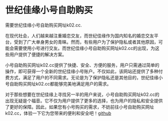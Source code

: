 # 世纪佳缘小号自助购买

需要世纪佳缘小号自助购买网址k02.cc.

在现代社会，人们越来越注重婚恋交友，而世纪佳缘作为国内知名的婚恋交友平台，受到了广大单身男女的青睐。然而，有些用户为了保护隐私或者其他原因，可能会需要使用小号进行交友。而世纪佳缘小号自助购买网址k02.cc的出现，为这些用户提供了便捷的解决方案。

小号自助购买网址k02.cc提供了快捷、安全、方便的服务，用户只需通过简单的操作，即可获得一个全新的世纪佳缘小号账户。不仅如此，该网站还提供了多种付费方式，满足了用户的不同需求。无论是为了保护隐私还是其他目的，世纪佳缘小号自助购买网址k02.cc都能够完美地满足用户的需求。

对于那些想要在世纪佳缘上寻找另一半的用户来说，小号自助购买网址k02.cc的出现无疑是个福音。它不仅为用户提供了更多的选择，也为用户的隐私和安全提供了更好的保障。因此，如果您有小号购买的需求，不妨前往小号自助购买网址k02.cc，体验一下它为您带来的便利和安全吧！[github](https://github.com)
